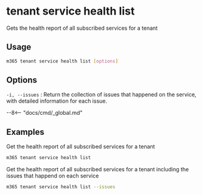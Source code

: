 # tenant service health list

Gets the health report of all subscribed services for a tenant

## Usage

```sh
m365 tenant service health list [options]
```

## Options

`-i, --issues`
: Return the collection of issues that happened on the service, with detailed information for each issue.

--8<-- "docs/cmd/_global.md"

## Examples

Get the health report of all subscribed services for a tenant

```sh
m365 tenant service health list
```

Get the health report of all subscribed services for a tenant including the issues that happend on each service

```sh
m365 tenant service health list --issues
```